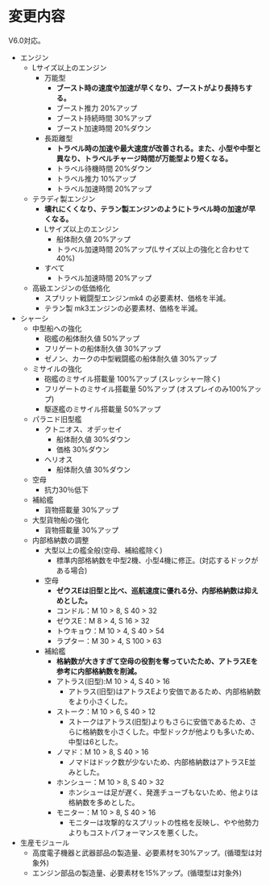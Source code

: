 # 変更内容

V6.0対応。

* エンジン
  * Lサイズ以上のエンジン
    * 万能型
      * **ブースト時の速度や加速が早くなり、ブーストがより長持ちする。**
      * ブースト推力 20%アップ
      * ブースト持続時間 30%アップ
      * ブースト加速時間 20%ダウン
    * 長距離型
      * **トラベル時の加速や最大速度が改善される。また、小型や中型と異なり、トラベルチャージ時間が万能型より短くなる。**
      * トラベル待機時間 20%ダウン
      * トラベル推力 10%アップ
      * トラベル加速時間 20%アップ
  * テラディ製エンジン
    * **壊れにくくなり、テラン製エンジンのようにトラベル時の加速が早くなる。**
    * Lサイズ以上のエンジン
      * 船体耐久値 20%アップ
      * トラベル加速時間 20%アップ(Lサイズ以上の強化と合わせて40%)
    * すべて
      * トラベル加速時間 20%アップ
  * 高級エンジンの低価格化
    * スプリット戦闘型エンジンmk4 の必要素材、価格を半減。
    * テラン製 mk3エンジンの必要素材、価格を半減。
* シャーシ
  * 中型船への強化
    * 砲艦の船体耐久値 50%アップ
    * フリゲートの船体耐久値 30%アップ
    * ゼノン、カークの中型戦闘艦の船体耐久値 30%アップ
  * ミサイルの強化
    * 砲艦のミサイル搭載量 100%アップ (スレッシャー除く)
    * フリゲートのミサイル搭載量 50%アップ (オスプレイのみ100%アップ)
    * 駆逐艦のミサイル搭載量 50%アップ
  * パラニド旧型艦
    * クトニオス、オデッセイ
      * 船体耐久値 30%ダウン
      * 価格 30%ダウン
    * ヘリオス
      * 船体耐久値 30%ダウン
  * 空母
    * 抗力30％低下
  * 補給艦
    * 貨物搭載量 30%アップ
  * 大型貨物船の強化
    * 貨物搭載量 30%アップ
  * 内部格納数の調整
    * 大型以上の艦全般(空母、補給艦除く)
      * 標準内部格納数を中型2機、小型4機に修正。(対応するドックがある場合)
    * 空母
      * **ゼウスEは旧型と比べ、巡航速度に優れる分、内部格納数は抑えめとした。**
      * コンドル：M 10 > 8, S 40 > 32
      * ゼウスE：M 8 > 4, S 16 > 32
      * トウキョウ：M 10 > 4, S 40 > 54
      * ラプター：M 30 > 4, S 100 > 63
    * 補給艦
      * **格納数が大きすぎて空母の役割を奪っていたため、アトラスEを参考に内部格納数を削減。**
      * アトラス(旧型):M 10 > 4, S 40 > 16
        * アトラス(旧型)はアトラスEより安価であるため、内部格納数をより小さくした。
      * ストーク：M 10 > 6, S 40 > 12
        * ストークはアトラス(旧型)よりもさらに安価であるため、さらに格納数を小さくした。中型ドックが他よりも多いため、中型は6とした。
      * ノマド：M 10 > 8, S 40 > 16
        * ノマドはドック数が少ないため、内部格納数はアトラスE並みとした。
      * ホンシュー：M 10 > 8, S 40 > 32
        * ホンシューは足が遅く、発進チューブもないため、他よりは格納数を多めとした。
      * モニター：M 10 > 8, S 40 > 16
        * モニターは攻撃的なスプリットの性格を反映し、やや他勢力よりもコストパフォーマンスを悪くした。
* 生産モジュール
  * 高度電子機器と武器部品の製造量、必要素材を30%アップ。(循環型は対象外)
  * エンジン部品の製造量、必要素材を15%アップ。(循環型は対象外)
